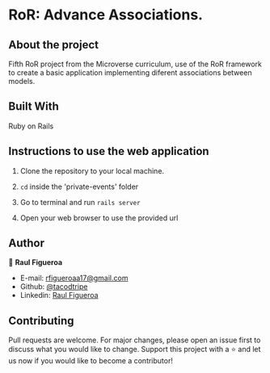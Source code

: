 # RoR: Advance Associations.

## About the project
  Fifth RoR project from the Microverse curriculum, use of the RoR framework to create a basic application implementing diferent associations between models.

## Built With
  Ruby on Rails
  
## Instructions to use the web application
1. Clone the repository to your local machine.

2. `cd` inside the 'private-events' folder

3. Go to terminal and run `rails server`

4. Open your web browser to use the provided url

## Author

👨 **Raul Figueroa**
- E-mail: rfigueroaa17@gmail.com
- Github: [@tacodtripe](https://github.com/tacodtripe)
- Linkedin: [Raul Figueroa](https://www.linkedin.com/in/luis-raul-figueroa-soto-63411118a/)

## Contributing
Pull requests are welcome. For major changes, please open an issue first to discuss what you would like to change.
Support this project with a ⭐️ and let us now if you would like to become a contributor!
